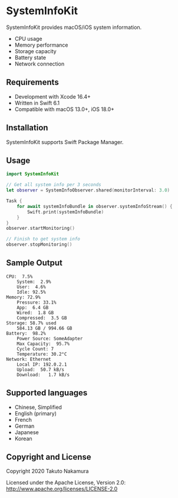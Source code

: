 # SystemInfoKit

SystemInfoKit provides macOS/iOS system information.

- CPU usage
- Memory performance
- Storage capacity
- Battery state
- Network connection

## Requirements

- Development with Xcode 16.4+
- Written in Swift 6.1
- Compatible with macOS 13.0+, iOS 18.0+

## Installation

SystemInfoKit supports Swift Package Manager.

## Usage

```swift
import SystemInfoKit

// Get all system info per 3 seconds
let observer = SystemInfoObserver.shared(monitorInterval: 3.0)

Task {
    for await systemInfoBundle in observer.systemInfoStream() {
        Swift.print(systemInfoBundle)
    }
}
observer.startMonitoring()

// Finish to get system info
observer.stopMonitoring()
```

## Sample Output

```console
CPU:  7.5%
    System:  2.9%
    User:  4.6%
    Idle: 92.5%
Memory: 72.9%
    Pressure: 33.1%
    App:  6.4 GB
    Wired:  1.8 GB
    Compressed:  3.5 GB
Storage: 58.7% used
    584.13 GB / 994.66 GB
Battery:  98.2%
    Power Source: SomeAdapter
    Max Capacity:  95.7%
    Cycle Count: 7
    Temperature: 30.2°C
Network: Ethernet
    Local IP: 192.0.2.1
    Upload:  50.7 kB/s
    Download:   1.7 kB/s
```

## Supported languages

- Chinese, Simplified
- English (primary)
- French
- German
- Japanese
- Korean

## Copyright and License

Copyright 2020 Takuto Nakamura

Licensed under the Apache License, Version 2.0: http://www.apache.org/licenses/LICENSE-2.0
